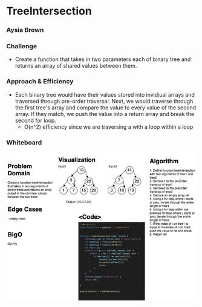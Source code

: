 # TreeIntersection
### Aysia Brown

### Challenge
- Create a function that takes in two parameters each of binary tree and returns an array of shared values between them.

### Approach & Efficiency
- Each binary tree would have their values stored into invidiual arrays and traversed through pre-order traversal. Next, we would traverse through the first tree's array and compare the value to every value of the second array. If they match, we push the value into a return array and break the second for loop. 
    - O(n^2) efficiency since we are traversing a with a loop within a loop 

### Whiteboard
![WB](../assets/treeIntersection.png)